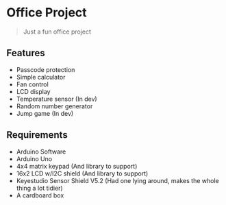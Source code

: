 # Office Project
> Just a fun office project


## Features
* Passcode protection
* Simple calculator
* Fan control
* LCD display
* Temperature sensor (In dev)
* Random number generator
* Jump game (In dev)

## Requirements
* Arduino Software
* Arduino Uno
* 4x4 matrix keypad (And library to support)
* 16x2 LCD w/I2C shield (And library to support)
* Keyestudio Sensor Shield V5.2 (Had one lying around, makes the whole thing a lot tidier)
* A cardboard box
